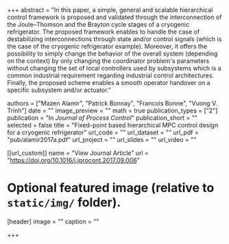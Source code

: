 +++
abstract = "In this paper, a simple, general and scalable hierarchical control framework is proposed and validated through the interconnection of the Joule–Thomson and the Brayton cycle stages of a cryogenic refrigerator. The proposed framework enables to handle the case of destabilizing interconnections through state and/or control signals (which is the case of the cryogenic refrigerator example). Moreover, it offers the possibility to simply change the behavior of the overall system (depending on the context) by only changing the coordinator problem's parameters without changing the set of local controllers used by subsystems which is a common industrial requirement regarding industrial control architectures. Finally, the proposed scheme enables a smooth operator handover on a specific subsystem and/or actuator."

authors = ["Mazen Alamir", "Patrick Bonnay", "Francois Bonne", "Vuong V. Trinh"]
date = ""
image_preview = ""
math = true
publication_types = ["2"]
publication = "In *Journal of Process Control*"
publication_short = ""
selected = false
title = "Fixed-point based hierarchical MPC control design for a cryogenic refrigerator"
url_code = ""
url_dataset = ""
url_pdf = "pub/alamir2017a.pdf"
url_project = ""
url_slides = ""
url_video = ""

[[url_custom]]
name = "View Journal Article"
url = "https://doi.org/10.1016/j.jprocont.2017.09.006"

# Optional featured image (relative to `static/img/` folder).
[header]
image = ""
caption = ""

+++



